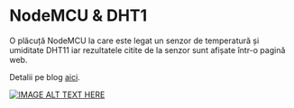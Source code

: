 # NodeMCU & DHT1
O plăcuță NodeMCU la care este legat un senzor de temperatură și umiditate DHT11 iar rezultatele citite de la senzor sunt afișate într-o pagină web.

Detalii pe blog [aici](https://andreidiaconescu.wordpress.com/2023/02/17/nodemcu-dht11/).

[![IMAGE ALT TEXT HERE](https://img.youtube.com/vi/LeFY46hZJCQ/0.jpg)](https://www.youtube.com/watch?v=LeFY46hZJCQ)
